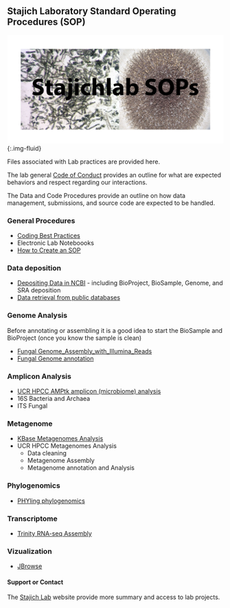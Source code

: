 ## Stajich Laboratory Standard Operating Procedures (SOP)

![SOP Logo](/static/img/SOP/SOP_card.jpg){:.img-fluid}

Files associated with Lab practices are provided here.

The lab general [Code of Conduct](Data_and_Code/CODE_OF_CONDUCT.md) provides an outline for what are expected behaviors and respect regarding our interactions.

The Data and Code Procedures provide an outline on how data management, submissions, and source code are expected to be handled.

### General Procedures

* [Coding Best Practices](Data_and_Code/Best_Practices_Coding)
* Electronic Lab Noteboooks
* [How to Create an SOP](Data_and_Code/How_to_create_an_SOP)

### Data deposition

* [Depositing Data in NCBI](Data_and_Code/NCBI_deposit) - including BioProject, BioSample, Genome, and SRA deposition
* [Data retrieval from public databases](Data_and_Code/Data_retrieval)

### Genome Analysis
Before annotating or assembling it is a good idea to start the BioSample and BioProject (once you know the sample is clean)

* [Fungal Genome_Assembly_with_Illumina_Reads](Data_and_Code/Genome_Assembly_with_Illumina_Reads)
* [Fungal Genome annotation](Data_and_Code/Fungal_Genome_annotation)

### Amplicon Analysis

* [UCR HPCC AMPtk amplicon (microbiome) analysis](Data_and_Code/AMPtk)
* 16S Bacteria and Archaea
* ITS Fungal

### Metagenome

* [KBase Metagenomes Analysis](Data_and_Code/KBase)
* UCR HPCC Metagenomes Analysis
  * Data cleaning
  * Metagenome Assembly
  * Metagenome annotation and Analysis

### Phylogenomics

* [PHYling phylogenomics](Data_and_Code/Phylogenomics_with_PHYling)

### Transcriptome

* [Trinity RNA-seq Assembly](Data_and_Code/Trinity_RNASeq)

### Vizualization

* [JBrowse](Data_and_Code/Jbrowse_Instructions)
 
#### Support or Contact

The [Stajich Lab](http://lab.stajich.org) website provide more summary and access to lab projects.
